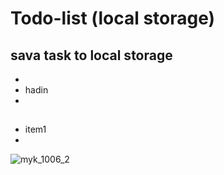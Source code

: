 
# Todo-list (local storage)
## sava task to local storage
-
- hadin
- 
## 
- item1
-
![myk_1006_2](https://user-images.githubusercontent.com/75210468/153160581-58b4e858-b1cd-4206-957e-6ccfd6ccc25a.jpg)
